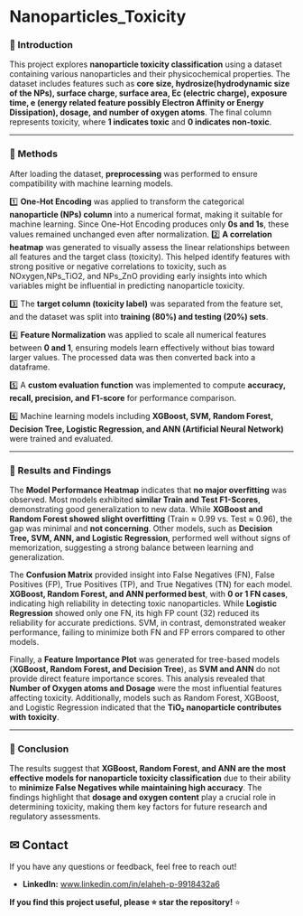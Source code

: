 # Nanoparticles_Toxicity
### **🔹 Introduction**

This project explores **nanoparticle toxicity classification** using a dataset containing various nanoparticles and their physicochemical properties. The dataset includes features such as **core size, hydrosize(hydrodynamic size of the NPs), surface charge, surface area, Ec (electric charge), exposure time, e (energy related feature possibly Electron Affinity or Energy Dissipation), dosage, and number of oxygen atoms**. The final column represents toxicity, where **1 indicates toxic** and **0 indicates non-toxic**.

---

### **🔹 Methods**

After loading the dataset, **preprocessing** was performed to ensure compatibility with machine learning models.

1️⃣ **One-Hot Encoding** was applied to transform the categorical **nanoparticle (NPs) column** into a numerical format, making it suitable for machine learning. Since One-Hot Encoding produces only **0s and 1s**, these values remained unchanged even after normalization.
 2️⃣  **A correlation heatmap** was generated to visually assess the linear relationships between all features and the target class (toxicity). This helped identify features with strong positive or negative correlations to toxicity, such as NOxygen,NPs_TiO2, and NPs_ZnO providing early insights into which variables might be influential in predicting nanoparticle toxicity. 

3️⃣ The **target column (toxicity label)** was separated from the feature set, and the dataset was split into **training (80%) and testing (20%) sets**.

4️⃣ **Feature Normalization** was applied to scale all numerical features between **0 and 1**, ensuring models learn effectively without bias toward larger values. The processed data was then converted back into a dataframe.

5️⃣ A **custom evaluation function** was implemented to compute **accuracy, recall, precision, and F1-score** for performance comparison.

6️⃣ Machine learning models including **XGBoost, SVM, Random Forest, Decision Tree, Logistic Regression, and ANN (Artificial Neural Network)** were trained and evaluated.

---

### **🔹 Results and Findings**

The **Model Performance Heatmap** indicates that **no major overfitting** was observed. Most models exhibited **similar Train and Test F1-Scores**, demonstrating good generalization to new data. While **XGBoost and Random Forest showed slight overfitting** (Train ≈ 0.99 vs. Test ≈ 0.96), the gap was minimal and **not concerning**. Other models, such as **Decision Tree, SVM, ANN, and Logistic Regression**, performed well without signs of memorization, suggesting a strong balance between learning and generalization.

The **Confusion Matrix** provided insight into False Negatives (FN), False Positives (FP), True Positives (TP), and True Negatives (TN) for each model. **XGBoost, Random Forest, and ANN performed best**, with **0 or 1 FN cases**, indicating high reliability in detecting toxic nanoparticles. While **Logistic Regression** showed only one FN, its high FP count (32) reduced its reliability for accurate predictions. SVM, in contrast, demonstrated weaker performance, failing to minimize both FN and FP errors compared to other models.

Finally, a **Feature Importance Plot** was generated for tree-based models (**XGBoost, Random Forest, and Decision Tree**), as **SVM and ANN** do not provide direct feature importance scores. This analysis revealed that **Number of Oxygen atoms and Dosage** were the most influential features affecting toxicity. Additionally, models such as Random Forest, XGBoost, and Logistic Regression indicated that the **TiO₂ nanoparticle contributes with toxicity**.

---

### **🔹 Conclusion**

The results suggest that **XGBoost, Random Forest, and ANN are the most effective models for nanoparticle toxicity classification** due to their ability to **minimize False Negatives while maintaining high accuracy**. The findings highlight that **dosage and oxygen content** play a crucial role in determining toxicity, making them key factors for future research and regulatory assessments.

## ✉ Contact
If you have any questions or feedback, feel free to reach out!
- **LinkedIn:** www.linkedin.com/in/elaheh-p-9918432a6

 **If you find this project useful, please ⭐ star the repository!** ⭐

